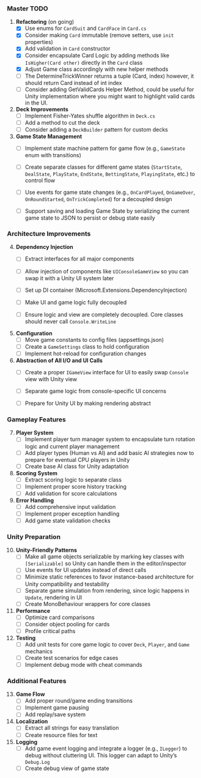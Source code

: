 ### **Master TODO**
1. **Refactoring** (on going)
   - [x] Use enums for `CardSuit` and `CardFace` in `Card.cs`
   - [x] Consider making `Card` immutable (remove setters, use `init` properties)
   - [x] Add validation in `Card` constructor
   - [x] Consider encapsulate Card Logic by adding methods like `IsHigher(Card other)` directly in the `Card` class
   - [x] Adjust Game class accordingly with new helper methods
   - [ ] The DetermineTrickWinner returns a tuple (Card, index) however, it should return Card instead of int index
   - [ ] Consider adding GetValidCards Helper Method, could be useful for Unity implementation where you might want to highlight valid cards in the UI.
  
2. **Deck Improvements**
   - [ ] Implement Fisher-Yates shuffle algorithm in `Deck.cs`
   - [ ] Add a method to cut the deck
   - [ ] Consider adding a `DeckBuilder` pattern for custom decks

3. **Game State Management**
   - [ ] Implement state machine pattern for game flow (e.g., `GameState` enum with transitions)
   - [ ] Create separate classes for different game states (`StartState`, `DealState`, `PlayState`, `EndState`, `BettingState`, `PlayingState`, etc.) to control flow
   - [ ] Use events for game state changes (e.g., `OnCardPlayed`, `OnGameOver`, `OnRoundStarted`, `OnTrickCompleted`) for a decoupled design
   - [ ] Support saving and loading Game State by serializing the current game state to JSON to persist or debug state easily


### Architecture Improvements
4. **Dependency Injection**
   - [ ] Extract interfaces for all major components
   - [ ] Allow injection of components like `UIConsoleGameView` so you can swap it with a Unity UI system later
   - [ ] Set up DI container (Microsoft.Extensions.DependencyInjection)
   - [ ] Make UI and game logic fully decoupled
   - [ ] Ensure logic and view are completely decoupled. Core classes should never call `Console.WriteLine`


5. **Configuration**
   - [ ] Move game constants to config files (appsettings.json)
   - [ ] Create a `GameSettings` class to hold configuration
   - [ ] Implement hot-reload for configuration changes

6. **Abstraction of All I/O and UI Calls**
   - [ ] Create a proper `IGameView` interface for UI to easily swap `Console` view with Unity view
   - [ ] Separate game logic from console-specific UI concerns
   - [ ] Prepare for Unity UI by making rendering abstract


### Gameplay Features
7. **Player System**
   - [ ] Implement player turn manager system to encapsulate turn rotation logic and current player management
   - [ ] Add player types (Human vs AI) and add basic AI strategies now to prepare for eventual CPU players in Unity
   - [ ] Create base AI class for Unity adaptation

8. **Scoring System**
   - [ ] Extract scoring logic to separate class
   - [ ] Implement proper score history tracking
   - [ ] Add validation for score calculations

9. **Error Handling**
   - [ ] Add comprehensive input validation
   - [ ] Implement proper exception handling
   - [ ] Add game state validation checks

### Unity Preparation
10. **Unity-Friendly Patterns**
    - [ ] Make all game objects serializable by marking key classes with `[Serializable]` so Unity can handle them in the editor/inspector
    - [ ] Use events for UI updates instead of direct calls
    - [ ] Minimize static references to favor instance-based architecture for Unity compatibility and testability
    - [ ] Separate game simulation from rendering, since logic happens in `Update`, rendering in UI
    - [ ] Create MonoBehaviour wrappers for core classes

11. **Performance**
    - [ ] Optimize card comparisons
    - [ ] Consider object pooling for cards
    - [ ] Profile critical paths

12. **Testing**
    - [ ] Add unit tests for core game logic to cover `Deck`, `Player`, and `Game` mechanics
    - [ ] Create test scenarios for edge cases
    - [ ] Implement debug mode with cheat commands

### Additional Features
13. **Game Flow**
    - [ ] Add proper round/game ending transitions
    - [ ] Implement game pausing
    - [ ] Add replay/save system

14. **Localization**
    - [ ] Extract all strings for easy translation
    - [ ] Create resource files for text

15. **Logging**
    - [ ] Add game event logging and integrate a logger (e.g., `ILogger`) to debug without cluttering UI. This logger can adapt to Unity’s `Debug.Log`
    - [ ] Create debug view of game state